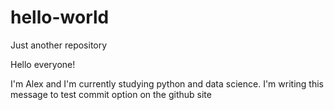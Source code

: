 # hello-world
Just another repository

Hello everyone!

I'm Alex and I'm currently studying python and data science. I'm writing this message to test commit option on the github site 

